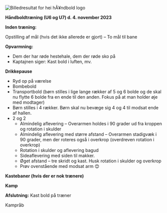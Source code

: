 ﻿![Billedresultat for hei hÃ¥ndbold logo](Aspose.Words.005a715f-4996-4d75-886f-b0a520e42478.001.jpeg)

**Håndboldtræning (U6 og U7) d. 4. november 2023**

**Inden træning:** 

Opstilling af mål (hvis det ikke allerede er gjort) – To mål til bane

**Opvarmning:**

- Dem der har røde hestehale, dem der røde sko på 
- Kaptajnen siger: Kast bold i luften, mv.  

**Drikkepause**

- Ryd op på værelse
- Bombebold 
- Transportbold (børn stilles i lige lange rækker af 5 og 6 bolde og de skal nu flytte 6 bolde fra en ende til den anden. Fokus på at man holder øje med modtager)  
- Børn stilles i 4 rækker. Børn skal nu bevæge sig 4 og 4 til modsat ende af hallen.   
- 2 og 2 
  - Almindelig aflevering – Overarmen holdes i 90 grader ud fra kroppen og rotation i skulder
  - Almindelig aflevering med større afstand – Overarmen stadigvæk i 90 grader, men der roteres også i overkrop (overdreven rotation i overkrop)
  - Rotation i skulder og aflevering bagud 
  - Sideaflevering med siden til makker. 
  - Øget afstand – tre skridt og kast. Husk rotation i skulder og overkrop
  - Prøv ovenstående med modsat arm 😊

**Kastebaner (hvis der er nok trænere)**

**Kamp** 

**Afslutning:** Kast bold på træner

Kampråb


